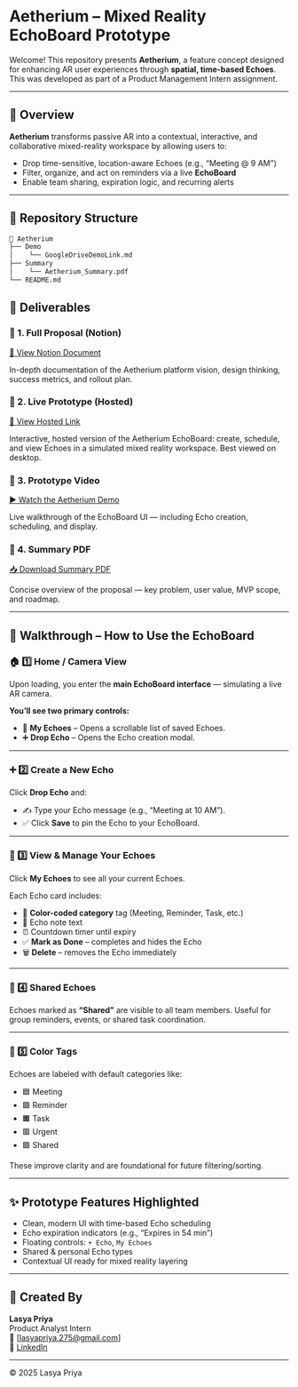 # Aetherium – Mixed Reality EchoBoard Prototype

Welcome! This repository presents **Aetherium**, a feature concept designed for enhancing AR user experiences through **spatial, time-based Echoes**. This was developed as part of a Product Management Intern assignment.

---

## 🧠 Overview

**Aetherium** transforms passive AR into a contextual, interactive, and collaborative mixed-reality workspace by allowing users to:

- Drop time-sensitive, location-aware Echoes (e.g., “Meeting @ 9 AM”)
- Filter, organize, and act on reminders via a live **EchoBoard**
- Enable team sharing, expiration logic, and recurring alerts

---
## 📁 Repository Structure
```bash
📁 Aetherium
├── Demo
│    └── GoogleDriveDemoLink.md
├── Summary
│    └── Aetherium_Summary.pdf
└── README.md
```
## 📎 Deliverables

### 🧾 1. Full Proposal (Notion)  
[🔗 View Notion Document](https://coherent-dugout-3c4.notion.site/Feature-Platform-Proposal-Aetherium-The-Living-World-Engine-1ff7279ab99a80928648eab3b21c0c9f)

In-depth documentation of the Aetherium platform vision, design thinking, success metrics, and rollout plan.

### 🧾 2. Live Prototype (Hosted)
[🔗 View Hosted Link](https://echo-verse-board.lovable.app/)

Interactive, hosted version of the Aetherium EchoBoard: create, schedule, and view Echoes in a simulated mixed reality workspace. Best viewed on desktop.

### 🎥 3. Prototype Video  
[▶️ Watch the Aetherium Demo](Demo/Atherium.mp4)

Live walkthrough of the EchoBoard UI — including Echo creation, scheduling, and display.

### 📄 4. Summary PDF  
[📥 Download Summary PDF](Summary/Aetherium_Summary.pdf)

Concise overview of the proposal — key problem, user value, MVP scope, and roadmap.

---

## 🧭 Walkthrough – How to Use the EchoBoard

### 🏠 1️⃣ Home / Camera View
Upon loading, you enter the **main EchoBoard interface** — simulating a live AR camera.

**You’ll see two primary controls:**
- 📍 **My Echoes** – Opens a scrollable list of saved Echoes.
- ➕ **Drop Echo** – Opens the Echo creation modal.

---

### ➕ 2️⃣ Create a New Echo
Click **Drop Echo** and:
- ✍️ Type your Echo message (e.g., “Meeting at 10 AM”).
- ✅ Click **Save** to pin the Echo to your EchoBoard.

---

### 📄 3️⃣ View & Manage Your Echoes
Click **My Echoes** to see all your current Echoes.

Each Echo card includes:
- 🎨 **Color-coded category** tag (Meeting, Reminder, Task, etc.)
- 🧾 Echo note text
- ⏰ Countdown timer until expiry
- ✅ **Mark as Done** – completes and hides the Echo
- 🗑 **Delete** – removes the Echo immediately

---

### 👥 4️⃣ Shared Echoes
Echoes marked as **“Shared”** are visible to all team members.
Useful for group reminders, events, or shared task coordination.

---

### 🎨 5️⃣ Color Tags
Echoes are labeled with default categories like:
- 🟦 Meeting
- 🟩 Reminder
- 🟧 Task
- 🟥 Urgent
- 🟪 Shared

These improve clarity and are foundational for future filtering/sorting.

---


## ✨ Prototype Features Highlighted

- Clean, modern UI with time-based Echo scheduling
- Echo expiration indicators (e.g., “Expires in 54 min”)
- Floating controls: `+ Echo`, `My Echoes`
- Shared & personal Echo types
- Contextual UI ready for mixed reality layering

---

## 👤 Created By

**Lasya Priya**  
Product Analyst Intern  
📧 [lasyapriya.275@gmail.com]  
🔗 [LinkedIn](https://www.linkedin.com/in/mohanalasyapriya/)

---

© 2025 Lasya Priya
